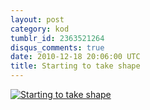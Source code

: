 ```yaml
---
layout: post
category: kod
tumblr_id: 2363521264
disqus_comments: true
date: 2010-12-18 20:06:00 UTC
title: Starting to take shape
---
```


[![Starting to take shape](http://distillery.s3.amazonaws.com/media/2010/12/18/0e9e079cd037491092ba0cb45d0e1ec4_7.jpg)](http://instagr.am/p/m49y/)